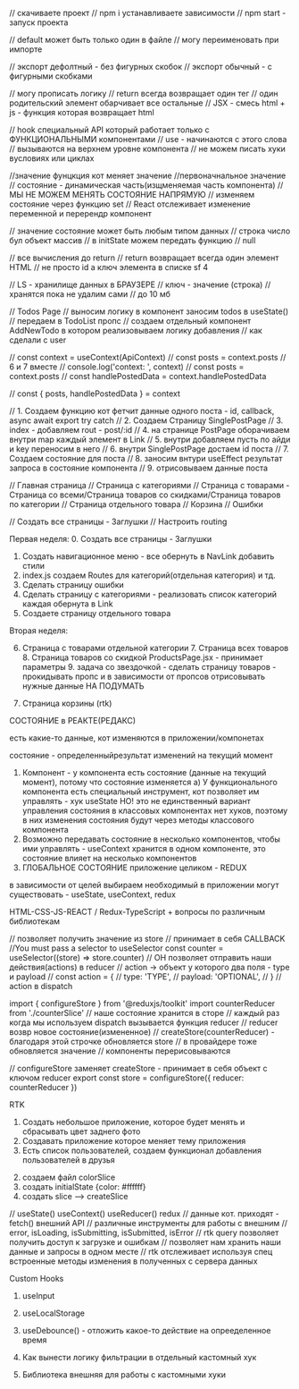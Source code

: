 // скачиваете проект
// npm i устанавливаете зависимости
// npm start - запуск проекта

// default может быть только один в файле
// могу переименовать при импорте

// экспорт дефолтный - без фигурных скобок
// экспорт обычный - с фигурными скобками

// могу прописать логику
// return всегда возвращает один тег
// один родительский элемент обарчивает все остальные
// JSX - смесь html + js - функция которая возвращает html

// hook специальный API который работает только с ФУНКЦИОНАЛЬНЫМИ компонентами
// use - начинаются с этого слова
// вызываются на верхнем уровне компонента
// не можем писать хуки вусловиях или циклах

//значение фунцкция кот меняет значение //первоначнальное значение
// состояние - динамическая часть(изщменяемая часть компонента)
// МЫ НЕ МОЖЕМ МЕНЯТЬ СОСТОЯНИЕ НАПРЯМУЮ
// изменяем состояние через функцию set
// React отслеживает изменение переменной и перерендр компонент

// значение состояние может быть любым типом данных
// строка число бул объект массив
// в initState можем передать функцию
// null

// все вычисления до return
// return возвращает всегда один элемент HTML
// не просто id а ключ элемента в списке
sf 4

// LS - хранилище данных в БРАУЗЕРЕ
// ключ - значение (строка)
// хранятся пока не удалим сами
// до 10 мб

// Todos Page
// выносим логику в компонент заносим todos в useState()
// передаем в TodoList пропс
// создаем отдельный компонент AddNewTodo в котором реализовываем логику добавления
// как сделали с user

// const context = useContext(ApiContext)
// const posts = context.posts
// 6 и 7 вместе
// console.log('context: ', context)
// const posts = context.posts
// const handlePostedData = context.handlePostedData

// const { posts, handlePostedData } = context

// 1. Создаем функцию кот фетчит данные одного поста - id, callback, async await export try catch
// 2. Создаем Страницу SinglePostPage
// 3. index - добавляем rout - post/:id
// 4. на странице PostPage оборачиваем внутри map каждый элемент в Link
// 5. внутри добавляем пусть по айди и key переносим в него
// 6. внутри SinglePostPage достаем id поста
// 7. Создаем состояние для поста
// 8. заносим внтури useEffect результат запроса в состояние компонента
// 9. отрисовываем данные поста

// Главная страница
// Страница с категориями
// Страница с товарами - Страница со всеми/Страница товаров со скидками/Страница товаров по категории
// Страница отдельного товара
// Корзина
// Ошибки

// Создать все страницы - Заглушки
// Настроить routing

Первая неделя: 0. Создать все страницы - Заглушки

1. Создать навигационное меню - все обернуть в NavLink
   добавить стили
2. index.js создаем Routes для категорий(отдельная категория) и тд.
3. Сделать страницу ошибки
4. Сделать страницу с категориями - реализовать
   список категорий каждая обернута в Link
5. Создаете страницу отдельного товара

Вторая неделя:

6. Страница с товарами отдельной категории 7. Страница всех товаров 8. Страница товаров со скидкой
   ProductsPage.jsx - принимает параметры 9. задача со звездочкой - сделать страницу товаров - прокидывать пропс и в зависимости от пропсов отрисовывать нужные данные НА ПОДУМАТЬ

7. Страница корзины (rtk)

СОСТОЯНИЕ в РЕАКТЕ(РЕДАКС)

есть какие-то данные, кот изменяются в приложении/компонетах

состояние - определенныйрезультат изменений на текущий момент

1. Компонент - у компонента есть состояние (данные на текущий момент), потому что состояние изменяется
   а) У функционального компонента есть специальный инструмент, кот позволяет им управлять - хук useState
   НО! это не единственный вариант управления состояния
   в классовых компонентах нет хуков, поэтому в них изменения состояния будут через методы классового компонента
2. Возможно передавать состояние в несколько компонентов, чтобы ими управлять - useContext
   хранится в одном компоненте, это состояние влияет на несколько компонентов
3. ГЛОБАЛЬНОЕ СОСТОЯНИЕ приложение целиком - REDUX

в зависимости от целей выбираем необходимый
в приложении могут существовать - useState, useContext, redux

HTML-CSS-JS-REACT / Redux-TypeScript + вопросы по различным библиотекам

// позволяет получить значение из store
// принимает в себя CALLBACK
//You must pass a selector to useSelector
const counter = useSelector((store) => store.counter)
// ОН позволяет отправить наши действия(actions) в reducer
// action -> объект у которого два поля - type и payload
// const action = {
// type: 'TYPE',
// payload: 'OPTIONAL',
// }
// action в dispatch

import { configureStore } from '@reduxjs/toolkit'
import counterReducer from './counterSlice'
// наше состояние хранится в сторе
// каждый раз когда мы используем dispatch вызывается функция reducer
// reducer возвр новое состояние(измененное)
// createStore(counterReducer) - благодаря этой строчке обновляется store
// в провайдере тоже обновляется значение
// компоненты перерисовываются

// configureStore заменяет createStore - принимает в себя объект с ключом reducer
export const store = configureStore({ reducer: counterReducer })

RTK

1. Создать небольшое приложение, которое будет менять и сбрасывать цвет заднего фото
2. Создавать приложение которое меняет тему приложения
3. Есть список пользователей, создаем функционал добавления пользователей в друзья

2) создаем файл colorSlice
3) создать initialState {color: #ffffff}
4) создать slice --> createSlice

// useState() useContext() useReducer() redux
// данные кот. приходят - fetch() внешний API
// различные инструменты для работы с внешним
// error, isLoading, isSubmitting, isSubmitted, isError
// rtk query позволяет получить доступ к загрузке и ошибкам
// позволяет нам хранить наши данные и запросы в одном месте
// rtk отслеживает используя спец встроенные методы изменения в полученных с сервера данных

Custom Hooks

1. useInput
2. useLocalStorage
3. useDebounce() - отложить какое-то действие на опрееделенное время

4. Как вынести логику фильтрации в отдельный кастомный хук

5. Библиотека внешняя для работы с кастомными хуки
